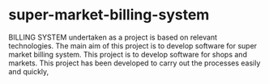 # super-market-billing-system
BILLING SYSTEM undertaken as a project is  based on relevant technologies. The main aim  of this project is to develop software for super  market billing system. This project is to  develop software for shops and markets. This  project has been developed to carry out the  processes easily and quickly,
